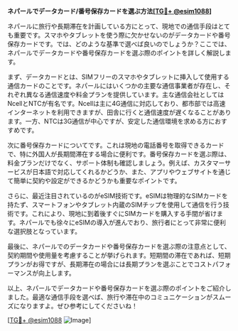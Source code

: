 **ネパールでデータカード/番号保存カードを選ぶ方法[[TG💪+ @esim1088](https://t.me/s/esim1088)]**

ネパールに旅行や長期滞在を計画している方にとって、現地での通信手段はとても重要です。スマホやタブレットを使う際に欠かせないのがデータカードや番号保存カードです。では、どのような基準で選べば良いのでしょうか？ここでは、ネパールでデータカードや番号保存カードを選ぶ際のポイントを詳しく解説します。

まず、データカードとは、SIMフリーのスマホやタブレットに挿入して使用する通信カードのことです。ネパールにはいくつかの主要な通信事業者が存在し、それぞれ異なる通信速度や料金プランを提供しています。主な通信会社としてはNcellとNTCが有名です。Ncellは主に4G通信に対応しており、都市部では高速インターネットを利用できますが、田舎に行くと通信速度が遅くなることがあります。一方、NTCは3G通信が中心ですが、安定した通信環境を求める方におすすめです。

次に番号保存カードについてです。これは現地の電話番号を取得できるカードで、特に外国人が長期間滞在する場合に便利です。番号保存カードを選ぶ際は、料金プランだけでなく、サポート体制も確認しましょう。例えば、カスタマーサービスが日本語で対応してくれるかどうか、また、アプリやウェブサイトを通じて簡単に契約や設定ができるかどうかも重要なポイントです。

さらに、最近注目されているのがeSIM技術です。eSIMは物理的なSIMカードを持たず、スマートフォンやタブレット内蔵のSIMチップを使用して通信を行う技術です。これにより、現地に到着後すぐにSIMカードを購入する手間が省けます。ネパールでも徐々にeSIMの導入が進んでおり、旅行者にとって非常に便利な選択肢となっています。

最後に、ネパールでのデータカードや番号保存カードを選ぶ際の注意点として、契約期間や使用量を考慮することが挙げられます。短期間の滞在であれば、短期プランがお得ですが、長期滞在の場合には長期プランを選ぶことでコストパフォーマンスが向上します。

以上、ネパールでデータカードや番号保存カードを選ぶ際のポイントをご紹介しました。最適な通信手段を選べば、旅行や滞在中のコミュニケーションがスムーズになりますよ。ぜひ参考にしてくださいね！

[[TG💪+ @esim1088](https://t.me/s/esim1088) ![Image](https://i.postimg.cc/Y0z9fWf4/image.png)]